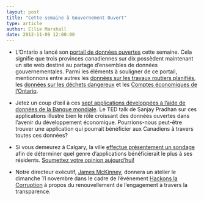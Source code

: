 ```yaml
---
layout: post
title: "Cette semaine à Gouvernement Ouvert"
type: article
author: Ellie Marshall
date: 2012-11-09 12:00:00
---
```

- L’Ontario a lancé son [portail de données ouvertes](http://www.ontario.ca/fr/gouvernement/donnees-publiques-de-lontario) cette semaine. Cela signifie que trois provinces canadiennes sur dix possèdent maintenant un site web destiné au partage d’ensembles de données gouvernementales. Parmi les éléments à souligner de ce portail, mentionnons entre autres les [données sur les travaux routiers planifiés](http://www.ontario.ca/fr/conduite-et-routes/travauxprevus), les [données sur les déchets dangereux](http://www.ontario.ca/environment-and-energy/hazardous-waste-data) et les [Comptes économiques de l’Ontario](http://www.ontario.ca/fr/affaires-et-economie/comptes-economiques-de-lontario).

- Jetez un coup d’œil à ces [sept applications développées à l’aide de données de la Banque mondiale](http://blog.ted.com/2012/10/30/the-world-banks-open-data-7-apps-to-play-with/). Le TED talk de Sanjay Pradhan sur ces applications illustre bien le rôle croissant des données ouvertes dans l’avenir du développement économique. Pourrions-nous peut-être trouver une application qui pourrait bénéficier aux Canadiens à travers toutes ces données?

- Si vous demeurez à Calgary, la ville [effectue présentement un sondage](http://www.acceleratoryyc.com/post/35298673908/open-data-survey-for-the-city-of-calgary) afin de déterminer quel genre d’applications bénéficierait le plus à ses résidents. [Soumettez votre opinion aujourd’hui!](http://fluidsurveys.com/s/opendata/)

- Notre directeur exécutif, [James McKinney](http://www.linkedin.com/in/mckinneyjames), donnera un atelier le dimanche 11 novembre dans le cadre de l’événement [Hackons la Corruption](http://quebecouvert.org/events/hackonslacorruption/) à propos du renouvellement de l’engagement à travers la transparence.
